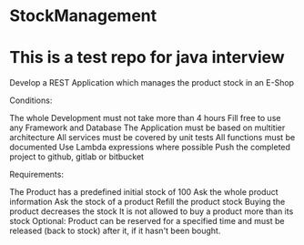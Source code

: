 # StockManagement
This is a test repo for java interview
===============================================

Develop a REST Application which manages the product stock in an E-Shop

Conditions:

The whole Development must not take more than 4 hours
Fill free to use any Framework and Database
The Application must be based on multitier architecture
All services must be covered by unit tests
All functions must be documented
Use Lambda expressions where possible
Push the completed project to github, gitlab or bitbucket

Requirements:

The Product has a predefined initial stock of 100
Ask the whole product information
Ask the stock of a product
Refill the product stock
Buying the product decreases the stock
It is not allowed to buy a product more than its stock
Optional: Product can be reserved for a specified time and must be released (back to stock) after it, if it hasn't been bought.



